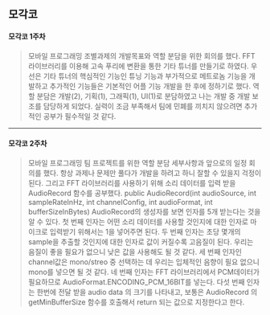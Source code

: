 모각코
---------
#### 모각코 1주차
>모바일 프로그래밍 조별과제의 개발목표와 역할 분담을 위한 회의를 했다. FFT라이브러리를 이용해 고속 푸리에 변환을 통한 기타 튜너를 만들기로 하였다.
>우선은 기타 튜너의 핵심적인 기능인 튜닝 기능과 부가적으로 메트로놈 기능을 개발하고 추가적인 기능들은 기본적인 어플 기능 개발을 한 후에 정하기로 했다.
>역할 분담은 개발(2), 기획(1), 그래픽(1), UI(1)로 분담하였고 나는 개발 중 개발 보조를 담당하게 되었다. 실력이 조금 부족해서 팀에 민폐를 끼치지 않으려면
>추가적인 공부가 필수적일 것 같다.
***
#### 모각코 2주차
>모바일 프로그래밍 팀 프로젝트를 위한 역할 분담 세부사항과 앞으로의 일정 회의를 했다. 항상 과제나 문제만 풀다가 개발을 하려고 하니 잘할 수 있을지 걱정이 된다.
>그리고 FFT 라이브러리를 사용하기 위해 소리 데이터를 입력 받을 AudioRecord 함수를 공부했다.
>public AudioRecord(int audioSource, int sampleRateInHz, int channelConfig, int audioFormat, int bufferSizeInBytes)
>AudioRecord의 생성자를 보면 인자를 5개 받는다는 것을 알 수 있다.
>첫 번째 인자는 어떤 소리 데이터를 사용할 것인지에 대한 인자로 마이크로 입력받기 위해서는 1을 넣어주면 된다.
>두 번째 인자는 초당 몇개의 sample을 추출할 것인지에 대한 인자로 값이 커질수록 고음질이 된다. 우리는 음질이 좋을 필요가 없으니 낮은 값을 사용해도 될 것 같다.
>세 번째 인자인 channel값은 mono/streo 중 선택하는 데 우리는 입체적인 음향이 필요 없으니 mono를 넣으면 될 것 같다.
>네 번째 인자는 FFT 라이브러리에서 PCM데이터가 필요하므로  AudioFormat.ENCODING_PCM_16BIT를 넣는다.
>다섯 번째 인자는 한번에 전달 받을 audio data 의 크기를 나타내고, 보통은 AudioRecord 의 getMinBufferSize 함수를 호출해서 return 되는 값으로 지정한다고 한다.
